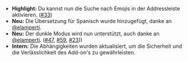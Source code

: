 * **Highlight:** Du kannst nun die Suche nach Emojis in der Addressleiste aktivieren. ([#33](https://github.com/rugk/awesome-emoji-picker/issues/33))
* **Neu:** Die Übersetzung für Spanisch wurde hinzugefügt, danke an [@elamperti](https://github.com/elamperti).
* **Neu:** Der dunkle Modus wird nun unterstützt, auch danke an [@elamperti](https://github.com/elamperti). ([#47](https://github.com/rugk/awesome-emoji-picker/issues/47), [#59](https://github.com/rugk/awesome-emoji-picker/issues/59), [#23](https://github.com/rugk/awesome-emoji-picker/issues/23)))
* **Intern:** Die Abhängigkeiten wurden aktualisiert, um die Sicherheit und die Verlässlichkeit des Add-on's zu gewährleisten.
